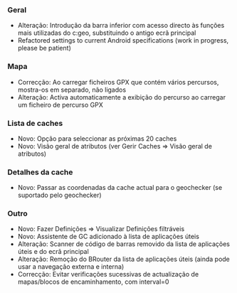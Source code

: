 ### Geral
- Alteração: Introdução da barra inferior com acesso directo às funções mais utilizadas do c:geo, substituindo o antigo ecrã principal
- Refactored settings to current Android specifications (work in progress, please be patient)

### Mapa
- Correcção: Ao carregar ficheiros GPX que contém vários percursos, mostra-os em separado, não ligados
- Alteração: Activa automaticamente a exibição do percurso ao carregar um ficheiro de percurso GPX

### Lista de caches
- Novo: Opção para seleccionar as próximas 20 caches
- Novo: Visão geral de atributos (ver Gerir Caches => Visão geral de atributos)

### Detalhes da cache
- Novo: Passar as coordenadas da cache actual para o geochecker (se suportado pelo geochecker)

### Outro
- Novo: Fazer Definições => Visualizar Definições filtráveis
- Novo: Assistente de GC adicionado à lista de aplicações úteis
- Alteração: Scanner de código de barras removido da lista de aplicações úteis e do ecrã principal
- Alteração: Remoção do BRouter da lista de aplicações úteis (ainda pode usar a navegação externa e interna)
- Correcção: Evitar verificações sucessivas de actualização de mapas/blocos de encaminhamento, com interval=0

